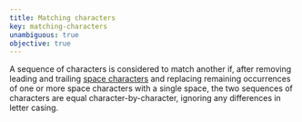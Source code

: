 ```yaml
---
title: Matching characters
key: matching-characters
unambiguous: true
objective: true
---
```


A sequence of characters is considered to match another if, after removing leading and trailing [space characters](https://html.spec.whatwg.org/#white_space) and replacing remaining occurrences of one or more space characters with a single space, the two sequences of characters are equal character-by-character, ignoring any differences in letter casing.
